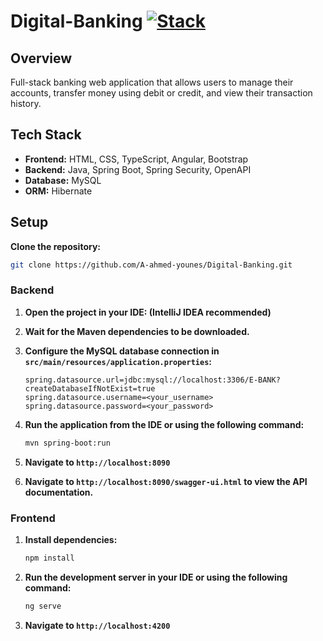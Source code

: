 # Digital-Banking [![Stack](https://skillicons.dev/icons?i=spring,java,mysql,hibernate,angular,ts,bootstrap)](https://skillicons.dev) 

## Overview

Full-stack banking web application that allows users to manage their accounts, transfer money using debit or credit, and view their transaction history.

## Tech Stack

- **Frontend:** HTML, CSS, TypeScript, Angular, Bootstrap
- **Backend:** Java, Spring Boot, Spring Security, OpenAPI
- **Database:** MySQL
- **ORM:** Hibernate

## Setup

**Clone the repository:**
   ```bash
   git clone https://github.com/A-ahmed-younes/Digital-Banking.git
   ```

### Backend

1. **Open the project in your IDE: (IntelliJ IDEA recommended)**

2. **Wait for the Maven dependencies to be downloaded.**

3. **Configure the MySQL database connection in `src/main/resources/application.properties`:**
   ```properties
   spring.datasource.url=jdbc:mysql://localhost:3306/E-BANK?createDatabaseIfNotExist=true
   spring.datasource.username=<your_username>
   spring.datasource.password=<your_password>
   ```
4. **Run the application from the IDE or using the following command:**
   ```bash
   mvn spring-boot:run
   ```

5. **Navigate to `http://localhost:8090`**

6. **Navigate to `http://localhost:8090/swagger-ui.html` to view the API documentation.**

### Frontend

1. **Install dependencies:**
   ```bash
   npm install
   ```

2. **Run the development server in your IDE or using the following command:**
   ```bash
   ng serve
   ```

3. **Navigate to `http://localhost:4200`**